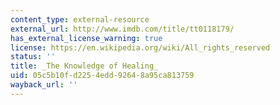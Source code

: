 ```yaml
---
content_type: external-resource
external_url: http://www.imdb.com/title/tt0118179/
has_external_license_warning: true
license: https://en.wikipedia.org/wiki/All_rights_reserved
status: ''
title: _The Knowledge of Healing_
uid: 05c5b10f-d225-4edd-9264-8a95ca813759
wayback_url: ''
---
```

